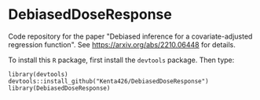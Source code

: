# DebiasedDoseResponse
Code repository for the paper "Debiased inference for a covariate-adjusted regression function". 
See https://arxiv.org/abs/2210.06448 for details. 

To install this `R` package, first install the `devtools` package. Then type:

```
library(devtools)
devtools::install_github("Kenta426/DebiasedDoseResponse")
library(DebiasedDoseResponse)
```
